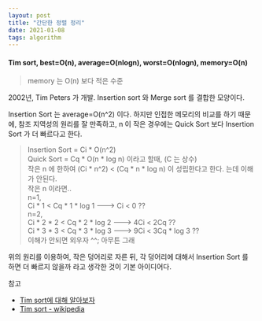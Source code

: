 ```yaml
---
layout: post
title: "간단한 정렬 정리"
date: 2021-01-08
tags: algorithm
---
```


#### Tim sort, best=O(n), average=O(nlogn), worst=O(nlogn), memory=O(n)
> memory 는 O(n) 보다 적은 수준

2002년, Tim Peters 가 개발. Insertion sort 와 Merge sort 를 결합한 모양이다.

Insertion Sort 는 average=O(n^2) 이다. 하지만 인접한 메모리의 비교를 하기 때문에, 참조 지역성의 원리를 잘 만족하고, n 이 작은 경우에는 Quick Sort 보다 Insertion Sort 가 더 빠르다고 한다.

> Insertion Sort = Ci * O(n^2)  
> Quick Sort     = Cq * O(n * log n) 이라고 할때, (C 는 상수)  
> 작은 n 에 한하여 (Ci * n^2) < (Cq * n * log n) 이 성립한다고 한다. 는데 이해가 안된다.  
> 작은 n 이라면..  
> n=1,   
> Ci * 1 < Cq * 1 * log 1 ---> Ci < 0 ??  
> n=2,  
> Ci * 2 * 2 < Cq * 2 * log 2 ---> 4Ci < 2Cq ??  
> Ci * 3 * 3 < Cq * 3 * log 3 ---> 9Ci < 3Cq * log 3 ??  
> 이해가 안되면 외우자 ^^; 아무튼 그래

위의 원리를 이용하여, 작은 덩어리로 자른 뒤, 각 덩어리에 대해서 Insertion Sort 를 하면 더 빠르지 않을까 라고 생각한 것이 기본 아이디어다.

참고
- [Tim sort에 대해 알아보자](https://d2.naver.com/helloworld/0315536)
- [Tim sort - wikipedia](https://en.wikipedia.org/wiki/Timsort)
